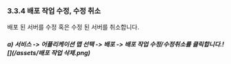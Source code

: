 ### 3.3.4 배포 작업 수정, 수정 취소

배포 된 서버를 수정 혹은 수정 된 서버를 취소합니다.

##### a\) 서비스 -&gt; 어플리케이션 맵 선택 -&gt; 배포 -&gt; 배포 작업 수정/수정취소를 클릭합니다.![](/assets/배포 작업 삭제.png)



